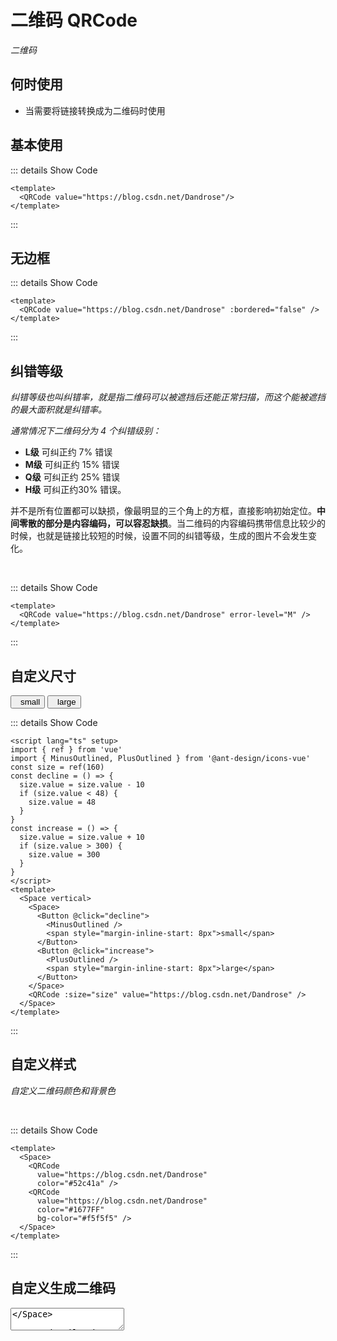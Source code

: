# 二维码 QRCode

<GlobalElement />

*二维码*

## 何时使用

- 当需要将链接转换成为二维码时使用

<script lang="ts" setup>
import { ref } from 'vue'
import { MinusOutlined, PlusOutlined } from '@ant-design/icons-vue'
const size = ref(160)
const value = ref('hello world')
const decline = () => {
  size.value = size.value - 10
  if (size.value < 48) {
    size.value = 48
  }
}
const increase = () => {
  size.value = size.value + 10
  if (size.value > 300) {
    size.value = 300
  }
}
</script>

## 基本使用

<QRCode value="https://blog.csdn.net/Dandrose"/>

::: details Show Code

```vue
<template>
  <QRCode value="https://blog.csdn.net/Dandrose"/>
</template>
```

:::

## 无边框

<QRCode value="https://blog.csdn.net/Dandrose" :bordered="false" />

::: details Show Code

```vue
<template>
  <QRCode value="https://blog.csdn.net/Dandrose" :bordered="false" />
</template>
```

:::

## 纠错等级

*纠错等级也叫纠错率，就是指二维码可以被遮挡后还能正常扫描，而这个能被遮挡的最大面积就是纠错率。*

*通常情况下二维码分为 4 个纠错级别：*

- **L级** 可纠正约 7% 错误
- **M级** 可纠正约 15% 错误
- **Q级** 可纠正约 25% 错误
- **H级** 可纠正约30% 错误。

并不是所有位置都可以缺损，像最明显的三个角上的方框，直接影响初始定位。**中间零散的部分是内容编码，可以容忍缺损**。当二维码的内容编码携带信息比较少的时候，也就是链接比较短的时候，设置不同的纠错等级，生成的图片不会发生变化。

<br/>

<QRCode value="https://blog.csdn.net/Dandrose" error-level="M" />

::: details Show Code

```vue
<template>
  <QRCode value="https://blog.csdn.net/Dandrose" error-level="M" />
</template>
```

:::

## 自定义尺寸

<Space vertical>
  <Space>
    <Button @click="decline">
      <MinusOutlined />
      <span style="margin-inline-start: 8px">small</span>
    </Button>
    <Button @click="increase">
      <PlusOutlined />
      <span style="margin-inline-start: 8px">large</span>
    </Button>
  </Space>
  <QRCode :size="size" value="https://blog.csdn.net/Dandrose" />
</Space>

::: details Show Code

```vue
<script lang="ts" setup>
import { ref } from 'vue'
import { MinusOutlined, PlusOutlined } from '@ant-design/icons-vue'
const size = ref(160)
const decline = () => {
  size.value = size.value - 10
  if (size.value < 48) {
    size.value = 48
  }
}
const increase = () => {
  size.value = size.value + 10
  if (size.value > 300) {
    size.value = 300
  }
}
</script>
<template>
  <Space vertical>
    <Space>
      <Button @click="decline">
        <MinusOutlined />
        <span style="margin-inline-start: 8px">small</span>
      </Button>
      <Button @click="increase">
        <PlusOutlined />
        <span style="margin-inline-start: 8px">large</span>
      </Button>
    </Space>
    <QRCode :size="size" value="https://blog.csdn.net/Dandrose" />
  </Space>
</template>
```

:::

## 自定义样式

*自定义二维码颜色和背景色*

<br/>

<Space>
  <QRCode
    value="https://blog.csdn.net/Dandrose"
    color="#52c41a" />
  <QRCode
    value="https://blog.csdn.net/Dandrose"
    color="#1677FF"
    bg-color="#f5f5f5" />
</Space>

::: details Show Code

```vue
<template>
  <Space>
    <QRCode
      value="https://blog.csdn.net/Dandrose"
      color="#52c41a" />
    <QRCode
      value="https://blog.csdn.net/Dandrose"
      color="#1677FF"
      bg-color="#f5f5f5" />
  </Space>
</template>
```

:::

## 自定义生成二维码

<Space align="center" gap="large">
  <QRCode :value="value" />
  <Textarea v-model:value="value" :width="180" allowClear />
</Space>

::: details Show Code

```vue
<script setup lang="ts">
import { ref } from 'vue'
const value = ref('hello world')
</script>
<template>
  <Space align="center" gap="large">
    <QRCode :value="value" />
    <Textarea v-model:value="value" :width="180" allowClear />
  </Space>
</template>
```

:::

## APIs

### QRCode

参数 | 说明 | 类型 | 默认值
-- | -- | -- | --
value | 扫描后的文本或地址 | string | undefined
size | 二维码大小，单位 `px` | number | 160
color | 二维码颜色，Value must be in `hex format` (十六进制颜色值) | string | '#000'
bgColor | 二维码背景色，Value must be in `hex format` (十六进制颜色值) | string | '#FFF'
bordered | 是否有边框 | boolean | true
borderColor | 边框颜色 | string | '#0505050f'
scale | 每个 `black dots` 多少像素 | number | 8
errorLevel | 二维码纠错等级 | 'L' &#124; 'M' &#124; 'Q' &#124; 'H' | 'H'
